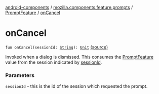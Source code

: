 [android-components](../../index.md) / [mozilla.components.feature.prompts](../index.md) / [PromptFeature](index.md) / [onCancel](./on-cancel.md)

# onCancel

`fun onCancel(sessionId: `[`String`](https://kotlinlang.org/api/latest/jvm/stdlib/kotlin/-string/index.html)`): `[`Unit`](https://kotlinlang.org/api/latest/jvm/stdlib/kotlin/-unit/index.html) [(source)](https://github.com/mozilla-mobile/android-components/blob/master/components/feature/prompts/src/main/java/mozilla/components/feature/prompts/PromptFeature.kt#L265)

Invoked when a dialog is dismissed. This consumes the [PromptFeature](index.md)
value from the session indicated by [sessionId](on-cancel.md#mozilla.components.feature.prompts.PromptFeature$onCancel(kotlin.String)/sessionId).

### Parameters

`sessionId` - this is the id of the session which requested the prompt.